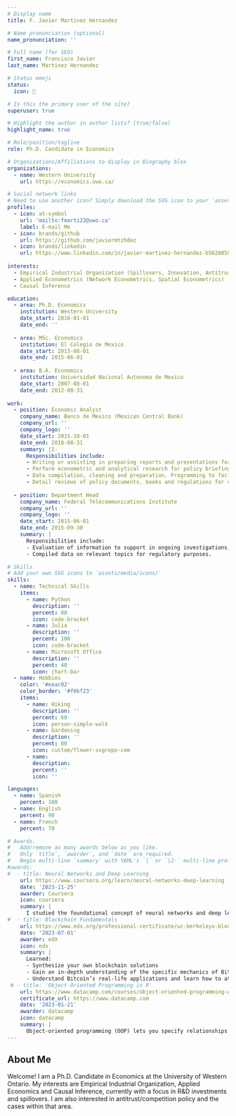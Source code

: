 ```yaml
---
# Display name
title: F. Javier Martinez Hernandez

# Name pronunciation (optional)
name_pronunciation: ''

# Full name (for SEO)
first_name: Francisco Javier
last_name: Martinez Hernandez

# Status emoji
status:
  icon: 🌮

# Is this the primary user of the site?
superuser: true

# Highlight the author in author lists? (true/false)
highlight_name: true

# Role/position/tagline
role: Ph.D. Candidate in Economics

# Organizations/Affiliations to display in Biography blox
organizations:
  - name: Western University
    url: https://economics.uwo.ca/

# Social network links
# Need to use another icon? Simply download the SVG icon to your `assets/media/icons/` folder.
profiles:
  - icon: at-symbol
    url: 'mailto:fmarti23@uwo.ca'
    label: E-mail Me
  - icon: brands/github
    url: https://github.com/javiermtzhdez
  - icon: brands/linkedin
    url: https://www.linkedin.com/in/javier-martinez-hernandez-b5626059/
  
interests:
  - Empirical Industrial Organization (Spillovers, Innovation, Antitrust)
  - Applied Econometrics (Network Econometrics, Spatial Econometrics)
  - Causal Inference

education:
  - area: Ph.D. Economics
    institution: Western University
    date_start: 2016-01-01
    date_end: ''
    
  - area: MSc. Economics
    institution: El Colegio de Mexico
    date_start: 2013-08-01
    date_end: 2015-06-01
  
  - area: B.A. Economics
    institution: Universidad Nacional Autonoma de Mexico
    date_start: 2007-08-01
    date_end: 2012-08-31
    
work:
  - position: Economic Analyst
    company_name: Banco de Mexico (Mexican Central Bank)
    company_url: ''
    company_logo: ''
    date_start: 2015-10-01
    date_end: 2018-08-31
    summary: |2-
      Responsibilities include:
      - Writing or assisting in preparing reports and presentations for senior policy makers on current economic and financial conditions and policy issues.
      - Perform econometric and analytical research for policy briefings.
      - Data compilation, cleaning and preparation. Programming to facilitate and improve data manipulation and analysis.
      - Detail reviews of policy documents, books and regulations for consistency and accuracy. 
      
  - position: Department Head
    company_name: Federal Telecommunications Institute
    company_url: ''
    company_logo: ''
    date_start: 2015-06-01
    date_end: 2015-09-30
    summary: |
      Responsibilities include:
      - Evaluation of information to support in ongoing investigations, and conducting assessments of preliminary reviews at the Investigative Authority.
      - Compiled data on relevant topics for regulatory purposes.

# Skills
# Add your own SVG icons to `assets/media/icons/`
skills:
  - name: Technical Skills
    items:
      - name: Python
        description: ''
        percent: 80
        icon: code-bracket
      - name: Julia
        description: ''
        percent: 100
        icon: code-bracket
      - name: Microsoft Office
        description: ''
        percent: 40
        icon: chart-bar
  - name: Hobbies
    color: '#eeac02'
    color_border: '#f0bf23'
    items:
      - name: Hiking
        description: ''
        percent: 60
        icon: person-simple-walk
      - name: Gardening
        description: ''
        percent: 80
        icon: custom/flower-svgrepo-com
      - name:    
        description:   
        percent: ''
        icon: ''

languages:
  - name: Spanish
    percent: 100
  - name: English
    percent: 90
  - name: French
    percent: 70

# Awards.
#   Add/remove as many awards below as you like.
#   Only `title`, `awarder`, and `date` are required.
#   Begin multi-line `summary` with YAML's `|` or `|2-` multi-line prefix and indent 2 spaces below.
#awards:
#  - title: Neural Networks and Deep Learning
    url: https://www.coursera.org/learn/neural-networks-deep-learning
    date: '2023-11-25'
    awarder: Coursera
    icon: coursera
    summary: |
      I studied the foundational concept of neural networks and deep learning. By the end, I was familiar with the significant technological trends driving the rise of deep learning; build, train, and apply fully connected deep neural networks; implement efficient (vectorized) neural networks; identify key parameters in a neural network’s architecture; and apply deep learning to your own applications.
#  - title: Blockchain Fundamentals
    url: https://www.edx.org/professional-certificate/uc-berkeleyx-blockchain-fundamentals
    date: '2023-07-01'
    awarder: edX
    icon: edx
    summary: |
      Learned:
      - Synthesize your own blockchain solutions
      - Gain an in-depth understanding of the specific mechanics of Bitcoin
      - Understand Bitcoin’s real-life applications and learn how to attack and destroy Bitcoin, Ethereum, smart contracts and Dapps, and alternatives to Bitcoin’s Proof-of-Work consensus algorithm
 # - title: 'Object-Oriented Programming in R'
    url: https://www.datacamp.com/courses/object-oriented-programming-with-s3-and-r6-in-r
    certificate_url: https://www.datacamp.com
    date: '2023-01-21'
    awarder: datacamp
    icon: datacamp
    summary: |
      Object-oriented programming (OOP) lets you specify relationships between functions and the objects that they can act on, helping you manage complexity in your code. This is an intermediate level course, providing an introduction to OOP, using the S3 and R6 systems. S3 is a great day-to-day R programming tool that simplifies some of the functions that you write. R6 is especially useful for industry-specific analyses, working with web APIs, and building GUIs.
---
```


## About Me

Welcome! I am a Ph.D. Candidate in Economics at the University of Western Ontario. My interests are Empirical Industrial Organization, Applied Economics and Causal Inference, currently with a focus in R&D investments and spillovers. I am also interested in antitrust/competition policy and the cases within that area.
